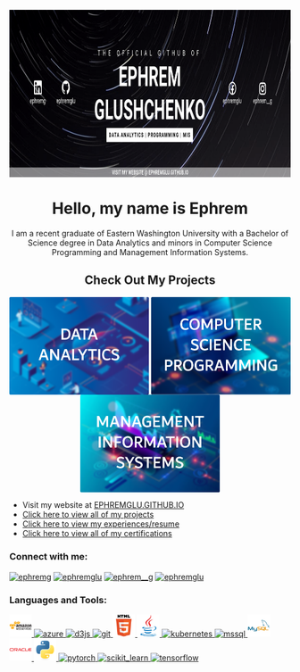 <a href="https://ephremglu.github.io/" target="blank"><img align="center" src="https://github.com/ephremglu/ephremglu/blob/main/GitHub%20Banner.png" alt="github-banner" height="300" width="1500" /></a>
<h1 align="center">Hello, my name is Ephrem</h1>
<p align="center">I am a recent graduate of Eastern Washington University with a Bachelor of Science degree in Data Analytics and minors in Computer Science Programming and Management Information Systems.</p>

<h2 align="center">Check Out My Projects</h2>
<p align="center">
<a href="https://github.com/ephremglu/Data-Analytics/blob/main/README.md" target="blank"><img align="center" src="https://github.com/ephremglu/ephremglu/blob/main/Data%20Analytics.png" alt="data-analytics" height="175" width="250" /></a>
<a href="https://github.com/ephremglu/Computer-Science-Programming/blob/main/README.md" target="blank"><img align="center" src="https://github.com/ephremglu/ephremglu/blob/main/CS%20Programming.png" alt="computer-science-programming" height="175" width="250" /></a>
<a href="https://github.com/ephremglu/Management-Information-System/blob/main/README.md" target="blank"><img align="center" src="https://github.com/ephremglu/ephremglu/blob/main/MIS.png" alt="management-information-systems" height="175" width="250" /></a>
</p>

- Visit my website at [EPHREMGLU.GITHUB.IO](https://ephremglu.github.io/)
- [Click here to view all of my projects](https://ephremglu.github.io/#projects-section)
- [Click here to view my experiences/resume](https://ephremglu.github.io/#resume-section)
- [Click here to view all of my certifications](https://ephremglu.github.io/index.html#certifications)
 
<h3 align="left">Connect with me:</h3>
<p align="left">
<a href="https://linkedin.com/in/ephremg" target="blank"><img align="center" src="https://raw.githubusercontent.com/rahuldkjain/github-profile-readme-generator/master/src/images/icons/Social/linked-in-alt.svg" alt="ephremg" height="30" width="40" /></a>
<a href="https://fb.com/ephremglu" target="blank"><img align="center" src="https://raw.githubusercontent.com/rahuldkjain/github-profile-readme-generator/master/src/images/icons/Social/facebook.svg" alt="ephremglu" height="30" width="40" /></a>
<a href="https://instagram.com/ephrem__g" target="blank"><img align="center" src="https://raw.githubusercontent.com/rahuldkjain/github-profile-readme-generator/master/src/images/icons/Social/instagram.svg" alt="ephrem__g" height="30" width="40" /></a>
<a href="https://github.com/ephremglu" target="blank"><img align="center" src="https://unpkg.com/simple-icons@v5/icons/github.svg" alt="ephremglu" height="30" width="40" /></a>
</p>

<h3 align="left">Languages and Tools:</h3>
<p align="left"> 
  <a href="https://aws.amazon.com" target="_blank"> <img src="https://raw.githubusercontent.com/devicons/devicon/master/icons/amazonwebservices/amazonwebservices-original-wordmark.svg" alt="aws" width="40" height="40"/> </a>
  <a href="https://azure.microsoft.com/en-in/" target="_blank"> <img src="https://www.vectorlogo.zone/logos/microsoft_azure/microsoft_azure-icon.svg" alt="azure" width="40" height="40"/> </a> 
  <a href="https://www.tableau.com/" target="_blank"> <img src="https://unpkg.com/simple-icons@v5/icons/tableau.svg" alt="d3js" width="40" height="40"/> </a> 
  <a href="https://git-scm.com/" target="_blank"> <img src="https://www.vectorlogo.zone/logos/git-scm/git-scm-icon.svg" alt="git" width="40" height="40"/> </a> 
  <a href="https://www.w3.org/html/" target="_blank"> <img src="https://raw.githubusercontent.com/devicons/devicon/master/icons/html5/html5-original-wordmark.svg" alt="html5" width="40" height="40"/> </a> 
  <a href="https://www.java.com" target="_blank"> <img src="https://raw.githubusercontent.com/devicons/devicon/master/icons/java/java-original.svg" alt="java" width="40" height="40"/> </a> <a href="https://kubernetes.io" target="_blank"> <img src="https://www.vectorlogo.zone/logos/kubernetes/kubernetes-icon.svg" alt="kubernetes" width="40" height="40"/> </a> 
  <a href="https://www.microsoft.com/en-us/sql-server" target="_blank"> <img src="https://www.svgrepo.com/show/303229/microsoft-sql-server-logo.svg" alt="mssql" width="40" height="40"/> </a> <a href="https://www.mysql.com/" target="_blank"> <img src="https://raw.githubusercontent.com/devicons/devicon/master/icons/mysql/mysql-original-wordmark.svg" alt="mysql" width="40" height="40"/> </a> 
  <a href="https://www.oracle.com/" target="_blank"> <img src="https://raw.githubusercontent.com/devicons/devicon/master/icons/oracle/oracle-original.svg" alt="oracle" width="40" height="40"/> </a> 
  <a href="https://www.python.org" target="_blank"> <img src="https://raw.githubusercontent.com/devicons/devicon/master/icons/python/python-original.svg" alt="python" width="40" height="40"/> </a> 
  <a href="https://pytorch.org/" target="_blank"> <img src="https://www.vectorlogo.zone/logos/pytorch/pytorch-icon.svg" alt="pytorch" width="40" height="40"/> </a> 
  <a href="https://scikit-learn.org/" target="_blank"> <img src="https://upload.wikimedia.org/wikipedia/commons/0/05/Scikit_learn_logo_small.svg" alt="scikit_learn" width="40" height="40"/> </a> 
  <a href="https://www.tensorflow.org" target="_blank"> <img src="https://www.vectorlogo.zone/logos/tensorflow/tensorflow-icon.svg" alt="tensorflow" width="40" height="40"/> </a> </p>
<!--<p align="left"> <img src="https://komarev.com/ghpvc/?username=ephremglu&label=Profile%20views&color=0e75b6&style=flat" alt="ephremglu" /> </p>-->
